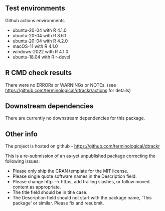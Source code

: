 ## Test environments

Github actions environments
* ubuntu-20-04 with R 4.1.0
* ubuntu-20-04 with R 3.6.1
* ubuntu-20-04 with R 4.2.0
* macOS-11 with R 4.1.0
* windows-2022 with R 4.1.0
* ubuntu-18.04 with R r-devel

## R CMD check results
There were no ERRORs or WARNINGs or NOTEs. 
(see https://github.com/terminological/dtrackr/actions for details)

## Downstream dependencies
There are currently no downstream dependencies for this package.

## Other info

The project is hosted on github - https://github.com/terminological/dtrackr

This is a re-submission of an as-yet unpublished package correcting the following issues:
* Please only ship the CRAN template for the MIT license.
* Please single quote software names in the Description field.
* Please change http --> https, add trailing slashes, or follow moved content as appropriate.
* The title field should be in title case. 
* The Description field should not start with the package name, 'This package' or similar. Please fix and resubmit.
